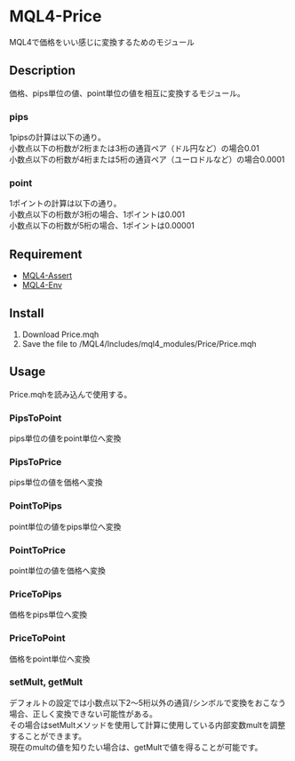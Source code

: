 # MQL4-Price
MQL4で価格をいい感じに変換するためのモジュール


## Description
価格、pips単位の値、point単位の値を相互に変換するモジュール。  

### pips
1pipsの計算は以下の通り。  
小数点以下の桁数が2桁または3桁の通貨ペア（ドル円など）の場合0.01  
小数点以下の桁数が4桁または5桁の通貨ペア（ユーロドルなど）の場合0.0001

### point
1ポイントの計算は以下の通り。  
小数点以下の桁数が3桁の場合、1ポイントは0.001  
小数点以下の桁数が5桁の場合、1ポイントは0.00001


## Requirement
- [MQL4-Assert](https://github.com/KeisukeIwabuchi/MQL4-Assert)
- [MQL4-Env](https://github.com/KeisukeIwabuchi/MQL4-Env)


## Install
1. Download Price.mqh
2. Save the file to /MQL4/Includes/mql4_modules/Price/Price.mqh


## Usage
Price.mqhを読み込んで使用する。  

### PipsToPoint
pips単位の値をpoint単位へ変換  

### PipsToPrice
pips単位の値を価格へ変換  

### PointToPips
point単位の値をpips単位へ変換  

### PointToPrice
point単位の値を価格へ変換  

### PriceToPips
価格をpips単位へ変換  

### PriceToPoint
価格をpoint単位へ変換  

### setMult, getMult
デフォルトの設定では小数点以下2～5桁以外の通貨/シンボルで変換をおこなう場合、正しく変換できない可能性がある。  
その場合はsetMultメソッドを使用して計算に使用している内部変数multを調整することができます。  
現在のmultの値を知りたい場合は、getMultで値を得ることが可能です。  
